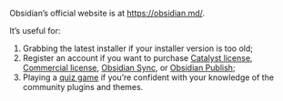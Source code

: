 Obsidian’s official website is at https://obsidian.md/.

It’s useful for:

1. Grabbing the latest installer if your installer version is too old;
2. Register an account if you want to purchase [Catalyst license](Catalyst%20license.md), [Commercial license](Commercial%20license.md), [Obsidian Sync](Introduction%20to%20Obsidian%20Sync.md), or [Obsidian Publish](Obsidian%20Publish);
3. Playing a [quiz game](https://obsidian.md/quiz) if you’re confident with your knowledge of the community plugins and themes.
